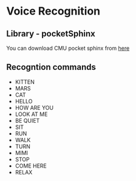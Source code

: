 # Voice Recognition

## Library - pocketSphinx
You can download CMU pocket sphinx from [here](https://github.com/cmusphinx/pocketsphinx)

## Recogntion commands
 * KITTEN
 * MARS
 * CAT
 * HELLO
 * HOW ARE YOU
 * LOOK AT ME
 * BE QUIET
 * SIT
 * RUN
 * WALK
 * TURN
 * MIMI
 * STOP
 * COME HERE
 * RELAX